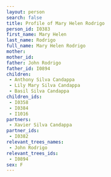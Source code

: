```yaml
---
layout: person
search: false
title: Profile of Mary Helen Rodrigo
person_id: I0383
first_name: Mary Helen
last_name: Rodrigo
full_name: Mary Helen Rodrigo
mother: 
mother_id: 
father: John Rodrigo
father_id: I0894
children:
 - Anthony Silva Candappa
 - Lily Mary Silva Candappa
 - Basil Silva Candappa
children_ids:
 - I0358
 - I0384
 - I1016
partners:
 - Xavier Silva Candappa
partner_ids:
 - I0382
relevant_trees_names:
 - John Rodrigo
relevant_trees_ids:
 - I0894
sex: F
---
```


